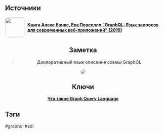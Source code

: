 <h2 align="left">Источники</h2>
<div style="text-align: left">
	<ul style="padding: 0; list-style-type: none; display: flex; flex-direction: column; align-items: left;">
		<li style="display: flex; align-items: center">
			<img style="border-radius: 8px; margin-right: 8px; width: 64px; height: 64px; object-fit: cover" src="https://www.litres.ru/pub/c/cover/64085636.jpg" />
			<strong><a href="https://vk.com/wall-105439414_390">Книга Алекс Бэнкс, Ева Порселло "GraphQL: Язык запросов для современных веб-приложений" (2019)</a></strong>
		</li>
	</ul>
</div>
<h2 align="center">Заметка</h2>
<blockquote align="center">
	<strong><p>Декларативный язык описания схемы GraphQL</p></strong>
</blockquote>
<center>
	<img style="border-radius: 8px;" src="http://archives.interstellar.su/1/018e6789-9718-7458-b06a-f16ec5e594c2.png" />
</center>
<h2 align="center">Ключи</h2>
<div style="display: flex; align-items: flex-start;">
  <ul style="list-style-type: none; margin: 0; padding: 0; text-align: center; flex-grow: 1;">
    <li><strong><a href="obsidian://open?file=GraphQL/Что такое Graph Query Language">Что такое Graph Query Language</a></strong></li>
  </ul>
</div>
<h2 align="left">Тэги</h2>
#graphql #sdl 